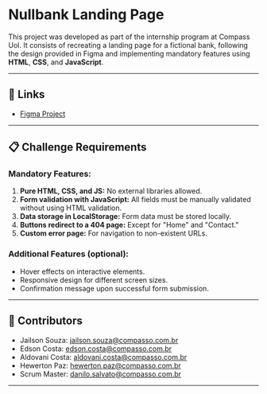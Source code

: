 # Nullbank Landing Page

This project was developed as part of the internship program at Compass Uol. It consists of recreating a landing page for a fictional bank, following the design provided in Figma and implementing mandatory features using **HTML**, **CSS**, and **JavaScript**.

---

## 🔗 **Links**

- [Figma Project](https://www.figma.com/design/7Te6OtTEI4OzBXWXArLSuY/%F0%9F%8F%A6-ProjectNullBank?m=auto&t=Am1p3jpeDQNT8efu-6)

---

## 📋 **Challenge Requirements**

### **Mandatory Features:**

1. **Pure HTML, CSS, and JS:** No external libraries allowed.
2. **Form validation with JavaScript:** All fields must be manually validated without using HTML validation.
3. **Data storage in LocalStorage:** Form data must be stored locally.
4. **Buttons redirect to a 404 page:** Except for "Home" and "Contact."
5. **Custom error page:** For navigation to non-existent URLs.

### **Additional Features (optional):**

- Hover effects on interactive elements.
- Responsive design for different screen sizes.
- Confirmation message upon successful form submission.

---

## 🤝 **Contributors**

- Jailson Souza: jailson.souza@compasso.com.br
- Edson Costa: edson.costa@compasso.com.br
- Aldovani Costa: aldovani.costa@compasso.com.br
- Hewerton Paz: hewerton.paz@compasso.com.br
- Scrum Master: danilo.salvato@compasso.com.br

---

